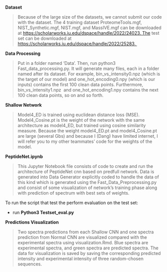 
**Dataset** 
> Because of the large size of the datasets, we cannot submit our code with the dataset. The 4 training dataset ProteomeTools.mgf, NIST_Synthetic.mgf, NIST.mgf, and MassIVE.mgf can be downloaded at https://scholarworks.iu.edu/dspace/handle/2022/24023. The test set can be downloaded at https://scholarworks.iu.edu/dspace/handle/2022/25283. 

**Data Processing**
> Put in a folder named ‘Data’. Then, run python3 Fast_data_processing.py. It will generate many files, each in a folder named after its dataset. For example, bin_vs_intensity0.npz (which is the target of our model) and one_hot_encoding0.npy (which is our inputs) contains the first 100 clean data points. Furthermore, bin_vs_intensity1.npz  and one_hot_encoding1.npy contains the next 100 clean data points, so on and so forth. 


**Shallow Network**
> Model4_ED is trained using euclidean distance loss (MSE). Model4_Cosine.pt is the weight of the network with the same architecture as model4_ED, but trained using cosine similarity measure. Because the weight model4_ED.pt and model4_Cosine.pt are large (several Gbs) and because I (Dang) have limited internet, I will refer you to my other teammates’ code for the weights of the model. 


**PeptideNet.ipynb**
> This Jupyter Notebook file consists of code to create and run the architecture of PeptideNet cnn based on predfull network. Data is generated into Data Generator explicitly coded to handle the data of this kind which is generated using the Fast_Data_Preprocessing.py and consist of some visualization of network’s training phase along with prediction of spectrum with best sets of weights.

To run the script that test the perform evaluation on the test set: 
* run **Python3 Testset_eval.py** 

**Predictions Visualization**
> Two spectra predictions from each Shallow CNN and one spectra prediction from Normal CNN are visualized compared with the experimental spectra using visualization.Rmd. Blue spectra are experimental spectra, and green spectra are predicted spectra. The data for visualization is saved by saving the corresponding predicted intensity and experimental intensity of three random-chosen sequences. 
